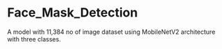 # Face_Mask_Detection
A model with 11,384 no of image dataset using MobileNetV2 architecture with three classes.
